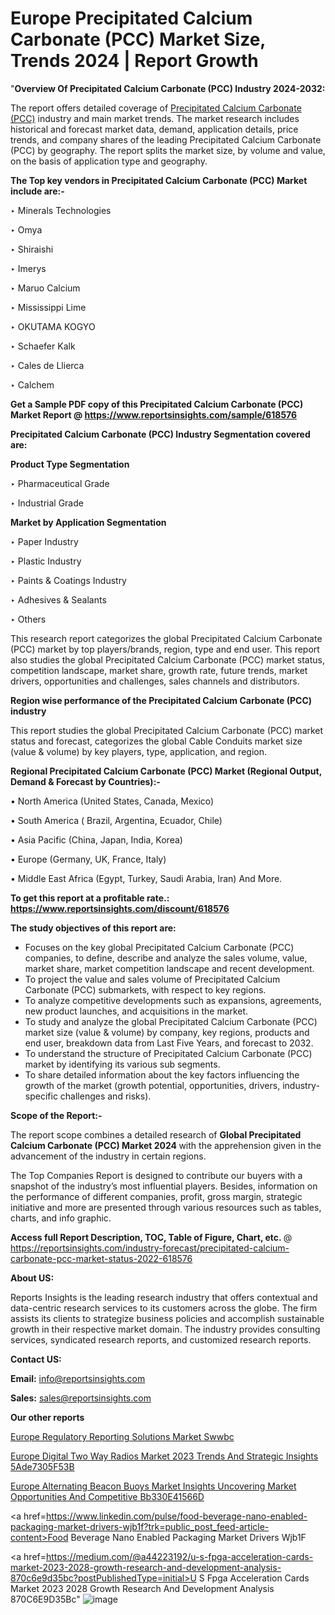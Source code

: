 # Europe Precipitated Calcium Carbonate (PCC) Market Size, Trends 2024 | Report Growth

"<strong>Overview Of Precipitated Calcium Carbonate (PCC) Industry 2024-2032:</strong>

The report offers detailed coverage of <a href=https://www.reportsinsights.com/sample/618576>Precipitated Calcium Carbonate (PCC)</a> industry and main market trends. The market research includes historical and forecast market data, demand, application details, price trends, and company shares of the leading Precipitated Calcium Carbonate (PCC) by geography. The report splits the market size, by volume and value, on the basis of application type and geography.

<strong>The Top key vendors in Precipitated Calcium Carbonate (PCC) Market include are:- </strong>

‣ Minerals Technologies

‣ Omya

‣ Shiraishi

‣ Imerys

‣ Maruo Calcium

‣ Mississippi Lime

‣ OKUTAMA KOGYO

‣ Schaefer Kalk

‣ Cales de Llierca

‣ Calchem

<strong>Get a Sample PDF copy of this Precipitated Calcium Carbonate (PCC) Market Report </strong><strong>@ <a href=https://www.reportsinsights.com/sample/618576 style=color:#0000ff;>https://www.reportsinsights.com/sample/618576</a> </strong>

<strong>Precipitated Calcium Carbonate (PCC) Industry Segmentation covered are:</strong>

<strong>Product Type Segmentation</strong>

‣    Pharmaceutical Grade

‣ Industrial Grade

<strong>Market by Application Segmentation</strong>

‣   Paper Industry

‣ Plastic Industry

‣ Paints & Coatings Industry

‣ Adhesives & Sealants

‣ Others

This research report categorizes the global Precipitated Calcium Carbonate (PCC) market by top players/brands, region, type and end user. This report also studies the global Precipitated Calcium Carbonate (PCC) market status, competition landscape, market share, growth rate, future trends, market drivers, opportunities and challenges, sales channels and distributors.

<strong>Region wise performance of the Precipitated Calcium Carbonate (PCC) industry</strong><strong> </strong>

This report studies the global Precipitated Calcium Carbonate (PCC) market status and forecast, categorizes the global Cable Conduits market size (value &amp; volume) by key players, type, application, and region. 

<strong>Regional Precipitated Calcium Carbonate (PCC) Market (Regional Output, Demand &amp; Forecast by Countries):-</strong>

• North America (United States, Canada, Mexico)

• South America ( Brazil, Argentina, Ecuador, Chile)

• Asia Pacific (China, Japan, India, Korea)

• Europe (Germany, UK, France, Italy)

• Middle East Africa (Egypt, Turkey, Saudi Arabia, Iran) And More.

<strong>To get this report at a profitable rate.: <a href=https://www.reportsinsights.com/discount/618576 style=color:#0000ff;>https://www.reportsinsights.com/discount/618576</a></strong>

<strong>The study objectives of this report are:</strong>
<ul>
  <li>Focuses on the key global Precipitated Calcium Carbonate (PCC) companies, to define, describe and analyze the sales volume, value, market share, market competition landscape and recent development.</li>
  <li>To project the value and sales volume of Precipitated Calcium Carbonate (PCC) submarkets, with respect to key regions.</li>
  <li>To analyze competitive developments such as expansions, agreements, new product launches, and acquisitions in the market.</li>
  <li>To study and analyze the global Precipitated Calcium Carbonate (PCC) market size (value &amp; volume) by company, key regions, products and end user, breakdown data from Last Five Years, and forecast to 2032.</li>
  <li>To understand the structure of Precipitated Calcium Carbonate (PCC) market by identifying its various sub segments.</li>
  <li>To share detailed information about the key factors influencing the growth of the market (growth potential, opportunities, drivers, industry-specific challenges and risks).</li>
</ul>
<strong>Scope of the Report:-</strong><strong> </strong>

The report scope combines a detailed research of <strong>Global Precipitated Calcium Carbonate (PCC) Market 2024 </strong>with the apprehension given in the advancement of the industry in certain regions.

The Top Companies Report is designed to contribute our buyers with a snapshot of the industry’s most influential players. Besides, information on the performance of different companies, profit, gross margin, strategic initiative and more are presented through various resources such as tables, charts, and info graphic.

<strong>Access full Report Description, TOC, Table of Figure, Chart, etc. </strong>@   <a href=https://reportsinsights.com/industry-forecast/precipitated-calcium-carbonate-pcc-market-status-2022-618576 style=color:#0000ff;>https://reportsinsights.com/industry-forecast/precipitated-calcium-carbonate-pcc-market-status-2022-618576</a>

<strong>About US:</strong>

Reports Insights is the leading research industry that offers contextual and data-centric research services to its customers across the globe. The firm assists its clients to strategize business policies and accomplish sustainable growth in their respective market domain. The industry provides consulting services, syndicated research reports, and customized research reports.

<strong>Contact US:</strong>

<p class=""""><b>Email:</b> <a href=mailto:info@reportsinsights.com>info@reportsinsights.com</a></p>
<p class=""""><b>Sales:</b> <a href=mailto:sales@reportsinsights.com>sales@reportsinsights.com</a></p>

<strong>Our other reports</strong>

<a href=https://www.linkedin.com/pulse/europe-regulatory-reporting-solutions-market-swwbc/>Europe Regulatory Reporting Solutions Market Swwbc</a>

<a href=https://medium.com/@achalwankhede15/europe-digital-two-way-radios-market-2023-trends-and-strategic-insights-5ade7305f53b>Europe Digital Two Way Radios Market 2023 Trends And Strategic Insights 5Ade7305F53B</a>

<a href=https://medium.com/@khalunansh/europe-alternating-beacon-buoys-market-insights-uncovering-market-opportunities-and-competitive-bb330e41566d>Europe Alternating Beacon Buoys Market Insights Uncovering Market Opportunities And Competitive Bb330E41566D</a>

<a href=https://www.linkedin.com/pulse/food-beverage-nano-enabled-packaging-market-drivers-wjb1f?trk=public_post_feed-article-content>Food Beverage Nano Enabled Packaging Market Drivers Wjb1F</a>

<a href=https://medium.com/@a44223192/u-s-fpga-acceleration-cards-market-2023-2028-growth-research-and-development-analysis-870c6e9d35bc?postPublishedType=initial>U S Fpga Acceleration Cards Market 2023 2028 Growth Research And Development Analysis 870C6E9D35Bc</a>"
![image](https://github.com/Reportsinsights123/RIgrowth/assets/158415881/38d18e5c-5881-4b49-97b3-adff3e8768a7)
